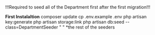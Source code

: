 !!!Required to seed all of the Department first after the first migration!!!


**First Instalaltion**
composer update
cp .env.example .env
php artisan key:generate
php artisan storage:link
php artisan db:seed --class=DepartmentSeeder
" " *the rest of the seeders
